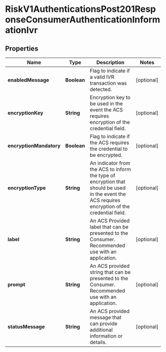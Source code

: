 
# RiskV1AuthenticationsPost201ResponseConsumerAuthenticationInformationIvr

## Properties
Name | Type | Description | Notes
------------ | ------------- | ------------- | -------------
**enabledMessage** | **Boolean** | Flag to indicate if a valid IVR transaction was detected.  |  [optional]
**encryptionKey** | **String** | Encryption key to be used in the event the ACS requires encryption of the credential field.  |  [optional]
**encryptionMandatory** | **Boolean** | Flag to indicate if the ACS requires the credential to be encrypted.  |  [optional]
**encryptionType** | **String** | An indicator from the ACS to inform the type of encryption that should be used in the event the ACS requires encryption of the credential field.  |  [optional]
**label** | **String** | An ACS Provided label that can be presented to the Consumer. Recommended use with an application.  |  [optional]
**prompt** | **String** | An ACS provided string that can be presented to the Consumer. Recommended use with an application.  |  [optional]
**statusMessage** | **String** | An ACS provided message that can provide additional information or details.  |  [optional]



